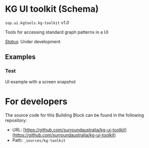 
# KG UI toolkit (Schema)

`sop.ui.kgtools.kg-toolkit` *v1.0*

Tools for accessing standard graph patterns in a UI

[*Status*](http://www.opengis.net/def/status): Under development

## Examples

### Test
UI example with a screen snapshot

# For developers

The source code for this Building Block can be found in the following repository:

* URL: [https://github.com/surroundaustralia/kg-ui-toolkit](https://github.com/surroundaustralia/kg-ui-toolkit)
* Path: `_sources/kg-toolkit`

